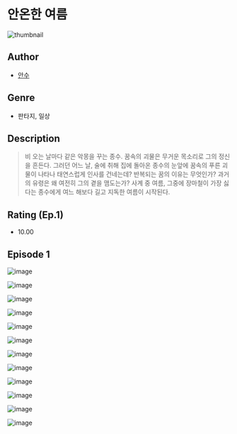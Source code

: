 # 안온한 여름
![thumbnail](https://image-comic.pstatic.net/user_contents_data/challenge_comic/2023/05/25/228247/upload_3919594457438577253_480x623.jpeg)

## Author
- [안수](https://comic.naver.com/artistTitle?id=228247)

## Genre
- 판타지, 일상

## Description
> 비 오는 날마다 같은 악몽을 꾸는 종수. 꿈속의 괴물은 무거운 목소리로 그의 정신을 흔든다. 그러던 어느 날, 술에 취해 집에 돌아온 종수의 눈앞에 꿈속의 푸른 괴물이 나타나 태연스럽게 인사를 건네는데? 반복되는 꿈의 이유는 무엇인가? 과거의 유령은 왜 여전히 그의 곁을 맴도는가? 사계 중 여름, 그중에 장마철이 가장 싫다는 종수에게 여느 해보다 길고 지독한 여름이 시작된다.


## Rating (Ep.1)
- 10.00

## Episode 1
![image](https://image-comic.pstatic.net/user_contents_data/challenge_comic/2023/05/26/228247/upload_3617904748192346679.jpeg)

![image](https://image-comic.pstatic.net/user_contents_data/challenge_comic/2023/05/26/228247/upload_3703197172367832418.jpeg)

![image](https://image-comic.pstatic.net/user_contents_data/challenge_comic/2023/05/26/228247/upload_3545797694132925282.jpeg)

![image](https://image-comic.pstatic.net/user_contents_data/challenge_comic/2023/05/26/228247/upload_7291947045923140707.jpeg)

![image](https://image-comic.pstatic.net/user_contents_data/challenge_comic/2023/05/26/228247/upload_3762256348467769698.jpeg)

![image](https://image-comic.pstatic.net/user_contents_data/challenge_comic/2023/05/26/228247/upload_3774635749935296566.jpeg)

![image](https://image-comic.pstatic.net/user_contents_data/challenge_comic/2023/05/26/228247/upload_3990862602178213177.jpeg)

![image](https://image-comic.pstatic.net/user_contents_data/challenge_comic/2023/05/26/228247/upload_3847534478955274850.jpeg)

![image](https://image-comic.pstatic.net/user_contents_data/challenge_comic/2023/05/26/228247/upload_3690758375797373236.jpeg)

![image](https://image-comic.pstatic.net/user_contents_data/challenge_comic/2023/05/26/228247/upload_4134975393631396657.jpeg)

![image](https://image-comic.pstatic.net/user_contents_data/challenge_comic/2023/05/26/228247/upload_7005120750415197238.jpeg)

![image](https://image-comic.pstatic.net/user_contents_data/challenge_comic/2023/05/26/228247/upload_3834870273944859954.jpeg)
